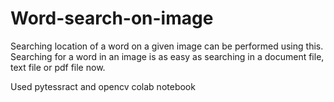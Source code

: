 # Word-search-on-image
Searching location of a word on a given image can be performed using this. Searching for a word in an image is as easy as searching in a document file, text file or pdf file now.

Used pytessract and opencv 
colab notebook
